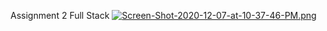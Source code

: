Assignment 2 Full Stack 
[![Screen-Shot-2020-12-07-at-10-37-46-PM.png](https://i.postimg.cc/9MFC8qRX/Screen-Shot-2020-12-07-at-10-37-46-PM.png)](https://postimg.cc/R38kqhL2)
